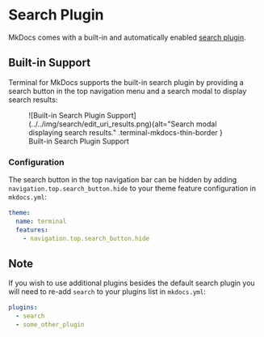 # Search Plugin
MkDocs comes with a built-in and automatically enabled [search plugin].  

[search plugin]: https://www.mkdocs.org/user-guide/configuration/#search

## Built-in Support
Terminal for MkDocs supports the built-in search plugin by providing a search button in the top navigation menu and a search modal to display search results:

<section markdown>
<figure markdown>
![Built-in Search Plugin Support](../../img/search/edit_uri_results.png){alt="Search modal displaying search results." .terminal-mkdocs-thin-border }
<figcaption>Built-in Search Plugin Support</figcaption>
</figure>
</section>

### Configuration
The search button in the top navigation bar can be hidden by adding `navigation.top.search_button.hide` to your theme feature configuration in `mkdocs.yml`:

```yaml
theme:
  name: terminal
  features:
    - navigation.top.search_button.hide
```

## Note
If you wish to use additional plugins besides the default search plugin you will need to re-add `search` to your plugins list in `mkdocs.yml`:

```yaml
plugins:
  - search
  - some_other_plugin
```